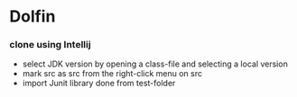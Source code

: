 # Dolfin

### clone using Intellij
- select JDK version by opening a class-file and selecting a local version
- mark src as src from the right-click menu on src
- import Junit library done from test-folder
